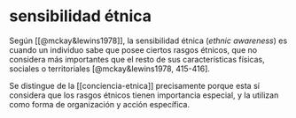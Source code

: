 # sensibilidad étnica
Según [[@mckay&lewins1978]], la sensibilidad étnica (*ethnic awareness*) es cuando un individuo sabe que posee ciertos rasgos étnicos, que no considera más importantes que el resto de sus características físicas, sociales o territoriales [@mckay&lewins1978, 415-416].

Se distingue de la [[conciencia-etnica]] precisamente porque esta sí considera que los rasgos étnicos tienen importancia especial, y la utilizan como forma de organización y acción específica.
